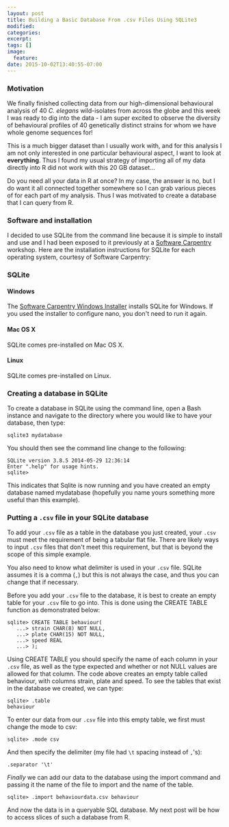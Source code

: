 ```yaml
---
layout: post
title: Building a Basic Database From .csv Files Using SQLite3
modified:
categories: 
excerpt:
tags: []
image:
  feature:
date: 2015-10-02T13:40:55-07:00
---
```


### Motivation 

We finally finished collecting data from our high-dimensional behavioural analysis of 
40 *C. elegans* wild-isolates from across the globe and this week I was ready to dig into
the data - I am super excited to observe the diversity of behavioural profiles of 40 
genetically distinct strains for whom we have whole genome sequences for!

This is a much bigger dataset than I usually work with, and for this analysis I am not
only interested in one particular behavioural aspect, I want to look at **everything**. 
Thus I found my usual strategy of importing all of my data directly into R did not work
with this 20 GB dataset... 

Do you need all your data in R at once? In my case, the answer is no, but I do want it all
connected together somewhere so I can grab various pieces of for each part of my analysis.
Thus I was motivated to create a database that I can query from R.

### Software and installation

I decided to use SQLite from the command line because it is simple to install and use and
I had been exposed to it previously at a [Software Carpentry](http://software-carpentry.org/) 
workshop. Here are the installation instructions for SQLite for each operating system, 
courtesy of Software Carpentry:

<div id="sql"> <!-- Start of 'SQLite' section. -->
  <h3>SQLite</h3>

  <div class="row">
    <div class="col-md-4">
      <h4 id="sql-windows">Windows</h4>
      <p>
        The <a href="{{site.swc_github}}/windows-installer">Software Carpentry Windows Installer</a>
        installs SQLite for Windows.
        If you used the installer to configure nano, you don't need to run it again.
      </p>
    </div>
    <div class="col-md-4">
      <h4 id="sql-macosx">Mac OS X</h4>
      <p>
        SQLite comes pre-installed on Mac OS X.
      </p>
    </div>
    <div class="col-md-4">
      <h4 id="sql-linux">Linux</h4>
      <p>
        SQLite comes pre-installed on Linux.
      </p>
    </div>
  </div>
</div> <!-- End of 'SQLite' section. -->


### Creating a database in SQLite

To create a database in SQLite using the command line, open a Bash instance and navigate 
to the directory where you would like to have your database, then type:

~~~
sqlite3 mydatabase
~~~

You should then see the command line change to the following:

~~~
SQLite version 3.8.5 2014-05-29 12:36:14
Enter ".help" for usage hints.
sqlite>
~~~

This indicates that Sqlite is now running and you have created an empty database named
mydatabase (hopefully you name yours something more useful than this example).

### Putting a `.csv` file in your SQLite database

To add your `.csv` file as a table in the database you just created, your `.csv` must meet 
the requirement of being a tabular flat file. There are likely ways to input `.csv` files
that don't meet this requirement, but that is beyond the scope of this simple example.

You also need to know what delimiter is used in your `.csv` file. SQLite assumes it is a 
comma (`,`) but this is not always the case, and thus you can change that if necessary.

Before you add your `.csv` file to the database, it is best to create an empty table for 
your `.csv` file to go into. This is done using the CREATE TABLE function as demonstrated
below:

~~~
sqlite> CREATE TABLE behaviour(   
   ...> strain CHAR(8) NOT NULL,
   ...> plate CHAR(15) NOT NULL,
   ...> speed REAL
   ...> );
~~~

Using CREATE TABLE you should specify the name of each column in your `.csv` file, as well
as the type expected and whether or not NULL values are allowed for that column. The code
above creates an empty table called behaviour, with columns strain, plate and speed. To 
see the tables that exist in the database we created, we can type:

~~~
sqlite> .table
behaviour
~~~

To enter our data from our `.csv` file into this empty table, we first must change the 
mode to csv:

~~~
sqlite> .mode csv
~~~

And then specify the delimiter (my file had `\t` spacing instead of `,`'s):

~~~
.separator '\t'
~~~

*Finally* we can add our data to the database using the import command and passing it the 
name of the file to import and the name of the table.

~~~
sqlite> .import behaviourdata.csv behaviour
~~~

And now the data is in a queryable SQL database. My next post will be how to access slices
of such a database from R.